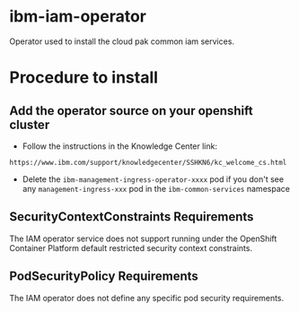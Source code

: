 # ibm-iam-operator
Operator used to install the cloud pak common iam services.


# Procedure to install


## Add the operator source on your openshift cluster

- Follow the instructions in the Knowledge Center link:
```
https://www.ibm.com/support/knowledgecenter/SSHKN6/kc_welcome_cs.html
```

- Delete the `ibm-management-ingress-operator-xxxx` pod if you don't see any `management-ingress-xxx` pod in the `ibm-common-services` namespace

## SecurityContextConstraints Requirements

The IAM operator service does not support running under the OpenShift Container Platform default restricted security context constraints.

## PodSecurityPolicy Requirements

The IAM operator does not define any specific pod security requirements.

